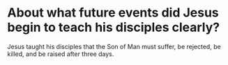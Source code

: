 # About what future events did Jesus begin to teach his disciples clearly?

Jesus taught his disciples that the Son of Man must suffer, be rejected, be killed, and be raised after three days.
